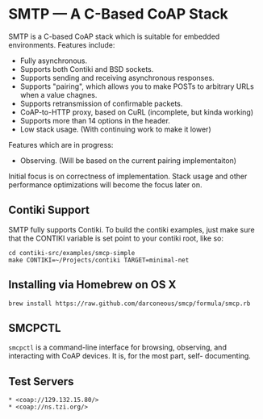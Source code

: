SMTP — A C-Based CoAP Stack
===========================

SMTP is a C-based CoAP stack which is suitable for embedded
environments. Features include:

 * Fully asynchronous.
 * Supports both Contiki and BSD sockets.
 * Supports sending and receiving asynchronous responses.
 * Supports "pairing", which allows you to make POSTs to arbitrary
   URLs when a value chagnes.
 * Supports retransmission of confirmable packets.
 * CoAP-to-HTTP proxy, based on CuRL (incomplete, but kinda working)
 * Supports more than 14 options in the header.
 * Low stack usage. (With continuing work to make it lower)

Features which are in progress:

 * Observing. (Will be based on the current pairing implementaiton)

Initial focus is on correctness of implementation. Stack usage and other
performance optimizations will become the focus later on.

## Contiki Support ##

SMTP fully supports Contiki. To build the contiki examples, just make
sure that the CONTIKI variable is set point to your contiki root, like
so:

    cd contiki-src/examples/smcp-simple
	make CONTIKI=~/Projects/contiki TARGET=minimal-net

## Installing via Homebrew on OS X ##

	brew install https://raw.github.com/darconeous/smcp/formula/smcp.rb

## SMCPCTL ##

`smcpctl` is a command-line interface for browsing, observing, and
interacting with CoAP devices. It is, for the most part, self-
documenting.

## Test Servers ##

	* <coap://129.132.15.80/>
	* <coap://ns.tzi.org/>

